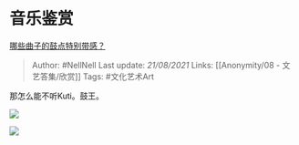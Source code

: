 # 音乐鉴赏
[哪些曲子的鼓点特别带感？](https://www.zhihu.com/question/30505568/answer/838917921)

> Author: #NellNell 
Last update: *21/08/2021* 
Links: [[Anonymity/08 - 文艺答集/欣赏]]
Tags: #文化艺术Art 

那怎么能不听Kuti。鼓王。

![](https://pica.zhimg.com/50/v2-4da2b97014c18c598c88cde0aa8f57fb_720w.jpg?source=c8b7c179)

![](https://pica.zhimg.com/80/v2-4da2b97014c18c598c88cde0aa8f57fb_720w.jpg?source=c8b7c179)

  
  



